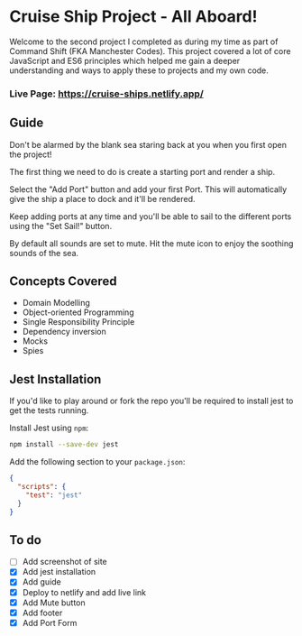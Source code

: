 # Cruise Ship Project - All Aboard!

Welcome to the second project I completed as during my time as part of Command Shift (FKA Manchester Codes). This project covered a lot of core JavaScript and ES6 principles which helped me gain a deeper understanding and ways to apply these to projects and my own code.

### Live Page: https://cruise-ships.netlify.app/

## Guide

Don't be alarmed by the blank sea staring back at you when you first open the project!

The first thing we need to do is create a starting port and render a ship.

Select the "Add Port" button and add your first Port. This will automatically give the ship a place to dock and it'll be rendered.

Keep adding ports at any time and you'll be able to sail to the different ports using the "Set Sail!" button.

By default all sounds are set to mute. Hit the mute icon to enjoy the soothing sounds of the sea.

## Concepts Covered

- Domain Modelling
- Object-oriented Programming
- Single Responsibility Principle
- Dependency inversion
- Mocks
- Spies

## Jest Installation

If you'd like to play around or fork the repo you'll be required to install jest to get the tests running.

Install Jest using `npm`:

```bash
npm install --save-dev jest
```

Add the following section to your `package.json`:

```json
{
  "scripts": {
    "test": "jest"
  }
}
```

## To do

- [ ] Add screenshot of site
- [x] Add jest installation
- [x] Add guide
- [x] Deploy to netlify and add live link
- [x] Add Mute button
- [x] Add footer
- [x] Add Port Form
